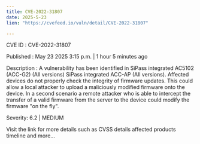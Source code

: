 ```yaml
---
title: CVE-2022-31807
date: 2025-5-23
lien: "https://cvefeed.io/vuln/detail/CVE-2022-31807"

---
```


CVE ID : CVE-2022-31807

Published :  May 23
2025
3:15 p.m. | 1 hour
5 minutes ago

Description : A vulnerability has been identified in SiPass integrated AC5102 (ACC-G2) (All versions)
SiPass integrated ACC-AP (All versions). Affected devices do not properly check the integrity of firmware updates. This could allow a local attacker to upload a maliciously modified firmware onto the device. In a second scenario
a remote attacker who is able to intercept the transfer of a valid firmware from the server to the device could modify the firmware "on the fly".

Severity: 6.2 | MEDIUM

Visit the link for more details
such as CVSS details
affected products
timeline
and more...
